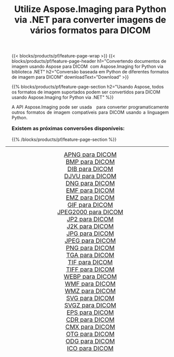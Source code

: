 ﻿---
title: Utilize Aspose.Imaging para Python via .NET para converter imagens de vários formatos para DICOM 
weight: 3920
url: /pt/python-net/conversion/to/dicom/ 
lang: pt
langdirlevel: 2
locales: zh-hans,ja,it,ru,de,es,fr,nl,id,lt,pl,pt,vi,tr,ko,zh-hant,ar,hi,th,sv,cs,uk,he
description: Você pode usar Aspose.Imaging para Python via biblioteca .NET para converter de uma variedade de formatos para DICOM
---

{{< blocks/products/pf/feature-page-wrap >}}
{{< blocks/products/pf/feature-page-header h1="Convertendo documentos de imagem usando Aspose para DICOM  com Aspose.Imaging for Python via biblioteca .NET" h2="Conversão baseada em Python de diferentes formatos de imagem para DICOM" downloadText="Download" >}}


{{% blocks/products/pf/feature-page-section  h2="Usando Aspose, todos os formatos de imagem suportados podem ser convertidos para DICOM usando Aspose.Imaging for Python via .NET" %}}
<p align=justify>A API Aspose.Imaging pode ser usada   para converter programaticamente outros formatos de imagem compatíveis para DICOM usando a linguagem Python.</p>
<h3 style="margin-top:16px;">
Existem as próximas conversões disponíveis:
</h3>
{{% /blocks/products/pf/feature-page-section %}}
<div class="container-fluid productfamilypage bg-gray">
    <div class="convertypes bg-gray agp-content section">
        <div class="container">
		<hr style="margin-left:-20px;"/>
		<div class="row other-converters" style="gap: 10px;font-size: 19px;text-align:center;">
		    <div class='col-md-3 other-converter remove-lp remove-rp'><a href="/imaging/pt/python-net/conversion/apng-to-dicom/" style="padding:15px;">APNG para DICOM</a></div>
<div class='col-md-3 other-converter remove-lp remove-rp'><a href="/imaging/pt/python-net/conversion/bmp-to-dicom/" style="padding:15px;">BMP para DICOM</a></div>
<div class='col-md-3 other-converter remove-lp remove-rp'><a href="/imaging/pt/python-net/conversion/dib-to-dicom/" style="padding:15px;">DIB para DICOM</a></div>
<div class='col-md-3 other-converter remove-lp remove-rp'><a href="/imaging/pt/python-net/conversion/djvu-to-dicom/" style="padding:15px;">DJVU para DICOM</a></div>
<div class='col-md-3 other-converter remove-lp remove-rp'><a href="/imaging/pt/python-net/conversion/dng-to-dicom/" style="padding:15px;">DNG para DICOM</a></div>
<div class='col-md-3 other-converter remove-lp remove-rp'><a href="/imaging/pt/python-net/conversion/emf-to-dicom/" style="padding:15px;">EMF para DICOM</a></div>
<div class='col-md-3 other-converter remove-lp remove-rp'><a href="/imaging/pt/python-net/conversion/emz-to-dicom/" style="padding:15px;">EMZ para DICOM</a></div>
<div class='col-md-3 other-converter remove-lp remove-rp'><a href="/imaging/pt/python-net/conversion/gif-to-dicom/" style="padding:15px;">GIF para DICOM</a></div>
<div class='col-md-3 other-converter remove-lp remove-rp'><a href="/imaging/pt/python-net/conversion/jpeg2000-to-dicom/" style="padding:15px;">JPEG2000 para DICOM</a></div>
<div class='col-md-3 other-converter remove-lp remove-rp'><a href="/imaging/pt/python-net/conversion/jp2-to-dicom/" style="padding:15px;">JP2 para DICOM</a></div>
<div class='col-md-3 other-converter remove-lp remove-rp'><a href="/imaging/pt/python-net/conversion/j2k-to-dicom/" style="padding:15px;">J2K para DICOM</a></div>
<div class='col-md-3 other-converter remove-lp remove-rp'><a href="/imaging/pt/python-net/conversion/jpg-to-dicom/" style="padding:15px;">JPG para DICOM</a></div>
<div class='col-md-3 other-converter remove-lp remove-rp'><a href="/imaging/pt/python-net/conversion/jpeg-to-dicom/" style="padding:15px;">JPEG para DICOM</a></div>
<div class='col-md-3 other-converter remove-lp remove-rp'><a href="/imaging/pt/python-net/conversion/png-to-dicom/" style="padding:15px;">PNG para DICOM</a></div>
<div class='col-md-3 other-converter remove-lp remove-rp'><a href="/imaging/pt/python-net/conversion/tga-to-dicom/" style="padding:15px;">TGA para DICOM</a></div>
<div class='col-md-3 other-converter remove-lp remove-rp'><a href="/imaging/pt/python-net/conversion/tif-to-dicom/" style="padding:15px;">TIF para DICOM</a></div>
<div class='col-md-3 other-converter remove-lp remove-rp'><a href="/imaging/pt/python-net/conversion/tiff-to-dicom/" style="padding:15px;">TIFF para DICOM</a></div>
<div class='col-md-3 other-converter remove-lp remove-rp'><a href="/imaging/pt/python-net/conversion/webp-to-dicom/" style="padding:15px;">WEBP para DICOM</a></div>
<div class='col-md-3 other-converter remove-lp remove-rp'><a href="/imaging/pt/python-net/conversion/wmf-to-dicom/" style="padding:15px;">WMF para DICOM</a></div>
<div class='col-md-3 other-converter remove-lp remove-rp'><a href="/imaging/pt/python-net/conversion/wmz-to-dicom/" style="padding:15px;">WMZ para DICOM</a></div>
<div class='col-md-3 other-converter remove-lp remove-rp'><a href="/imaging/pt/python-net/conversion/svg-to-dicom/" style="padding:15px;">SVG para DICOM</a></div>
<div class='col-md-3 other-converter remove-lp remove-rp'><a href="/imaging/pt/python-net/conversion/svgz-to-dicom/" style="padding:15px;">SVGZ para DICOM</a></div>
<div class='col-md-3 other-converter remove-lp remove-rp'><a href="/imaging/pt/python-net/conversion/eps-to-dicom/" style="padding:15px;">EPS para DICOM</a></div>
<div class='col-md-3 other-converter remove-lp remove-rp'><a href="/imaging/pt/python-net/conversion/cdr-to-dicom/" style="padding:15px;">CDR para DICOM</a></div>
<div class='col-md-3 other-converter remove-lp remove-rp'><a href="/imaging/pt/python-net/conversion/cmx-to-dicom/" style="padding:15px;">CMX para DICOM</a></div>
<div class='col-md-3 other-converter remove-lp remove-rp'><a href="/imaging/pt/python-net/conversion/otg-to-dicom/" style="padding:15px;">OTG para DICOM</a></div>
<div class='col-md-3 other-converter remove-lp remove-rp'><a href="/imaging/pt/python-net/conversion/odg-to-dicom/" style="padding:15px;">ODG para DICOM</a></div>
<div class='col-md-3 other-converter remove-lp remove-rp'><a href="/imaging/pt/python-net/conversion/ico-to-dicom/" style="padding:15px;">ICO para DICOM</a></div>
                </div>
        </div>
    </div>
</div>
<br/>

